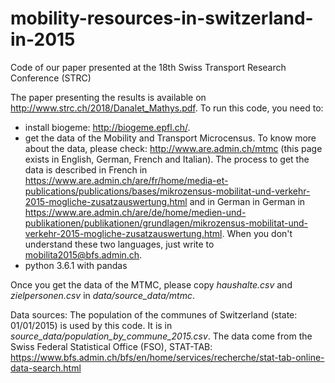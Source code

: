 # mobility-resources-in-switzerland-in-2015
Code of our paper presented at the 18th Swiss Transport Research Conference (STRC)

The paper presenting the results is available on http://www.strc.ch/2018/Danalet_Mathys.pdf.
To run this code, you need to:
- install biogeme: http://biogeme.epfl.ch/.
- get the data of the Mobility and Transport Microcensus. To know more about the data, please check: http://www.are.admin.ch/mtmc (this page exists in English, German, French and Italian). The process to get the data is described in French in https://www.are.admin.ch/are/fr/home/media-et-publications/publications/bases/mikrozensus-mobilitat-und-verkehr-2015-mogliche-zusatzauswertung.html and in German in German in https://www.are.admin.ch/are/de/home/medien-und-publikationen/publikationen/grundlagen/mikrozensus-mobilitat-und-verkehr-2015-mogliche-zusatzauswertung.html. When you don't understand these two languages, just write to mobilita2015@bfs.admin.ch.
- python 3.6.1 with pandas

Once you get the data of the MTMC, please copy *haushalte.csv* and *zielpersonen.csv* in *data/source_data/mtmc*.

Data sources: The population of the communes of Switzerland (state: 01/01/2015) is used by this code. It is in *source_data/population_by_commune_2015.csv*. The data come from the Swiss Federal Statistical Office (FSO), STAT-TAB: https://www.bfs.admin.ch/bfs/en/home/services/recherche/stat-tab-online-data-search.html
